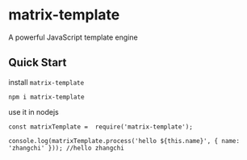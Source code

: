 # matrix-template

A powerful JavaScript template engine

## Quick Start

install `matrix-template`

```
npm i matrix-template

```

use it in nodejs

```
const matrixTemplate =  require('matrix-template');

console.log(matrixTemplate.process('hello ${this.name}', { name: 'zhangchi' })); //hello zhangchi

```